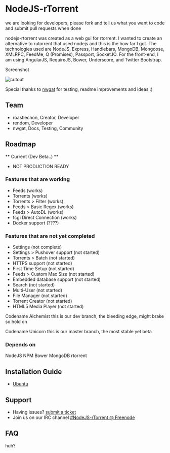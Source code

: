 # NodeJS-rTorrent
we are looking for developers, please fork and tell us what you want to code and submit pull requests when done

nodejs-rtorrent was created as a web gui for rtorrent. I wanted to create an alternative to rutorrent that used nodejs and this is the how far I got. The technologies used are NodeJS, Express, Handlebars, MongoDB, Mongoose, XMLRPC, FeedMe, Q (Promises), Passport, Socket.IO. For the front-end, I am using AngularJS, RequireJS, Bower, Underscore, and Twitter Bootstrap.

 Screenshot
 
![cutout](https://camo.githubusercontent.com/e38d456dab6214a6f9fe98deea596ec5eaf90877/687474703a2f2f692e696d6775722e636f6d2f683958376877552e706e67 "screenshot")

Special thanks to [nwgat](http://nwgat.net)  for testing, readme improvements and ideas :)

## Team
* roastlechon, Creator, Developer
* rendom, Developer
* nwgat, Docs, Testing, Community 

## Roadmap
** Current  (Dev Beta..) ** 
* NOT PRODUCTION READY

### Features that are working
* Feeds (works) 
* Torrents (works)
* Torrents > Filter (works)
* Feeds > Basic Regex (works)
* Feeds > AutoDL (works)
* fcgi Direct Connection (works)
* Docker support (????)

### Features that are not yet completed
* Settings (not complete)
* Settings > Pushover support (not started)
* Torrents > Batch (not started)
* HTTPS support (not started)
* First Time Setup (not started)
* Feeds > Custom Max Size (not started)
* Embedded database support (not started)
* Search (not started)
* Multi-User (not started)
* File Manager (not started)
* Torrent Creator (not started)
* HTML5 Media Player (not started)

Codename Alchemist
this is our dev branch, the bleeding edge, might brake so hold on

Codename Unicorn
this is our master branch, the most stable yet beta

### Depends on
NodeJS NPM Bower MongoDB rtorrent

## Installation Guide
* [Ubuntu](https://github.com/roastlechon/nodejs-rtorrent/wiki/Installation-Guide-for-Ubuntu-(direct-scgi-connection))

## Support
* Having issues? [submit a ticket](https://github.com/roastlechon/nodejs-rtorrent/issues/new)
* Join us on our IRC channel [#NodeJS-rTorrent @ Freenode](http://webchat.freenode.net/?channels=nodejs-rtorrent) 

## FAQ
huh?
